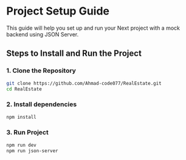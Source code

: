 # Project Setup Guide

This guide will help you set up and run your Next project with a mock backend using JSON Server.

## Steps to Install and Run the Project

### 1. Clone the Repository

```bash
git clone https://github.com/Ahmad-code077/RealEstate.git
cd RealEstate
```

### 2. Install dependencies

```bash
npm install
```

### 3. Run Project

```bash
npm run dev
npm run json-server
```
